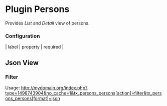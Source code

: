 Plugin Persons
==============

Provides *List* and *Detail* view of persons.

### Configuration

| label | property | required | 


## Json View

### Filter
Usage: http://mydomain.org/index.php?type=1498743904&no_cache=1&tx_persons_persons[action]=filter&tx_persons_persons[format]=json

